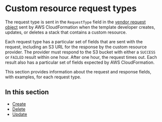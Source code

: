 # Custom resource request types<a name="crpg-ref-requesttypes"></a>

The request type is sent in the `RequestType` field in the [vendor request object](crpg-ref-requests.md) sent by AWS CloudFormation when the template developer creates, updates, or deletes a stack that contains a custom resource\.

Each request type has a particular set of fields that are sent with the request, including an S3 URL for the response by the custom resource provider\. The provider must respond to the S3 bucket with either a `SUCCESS` or `FAILED` result within one hour\. After one hour, the request times out\. Each result also has a particular set of fields expected by AWS CloudFormation\.

This section provides information about the request and response fields, with examples, for each request type\.

## In this section<a name="w7950ab1c27c24c17c19b9"></a>
+ [Create](crpg-ref-requesttypes-create.md)
+ [Delete](crpg-ref-requesttypes-delete.md)
+ [Update](crpg-ref-requesttypes-update.md)